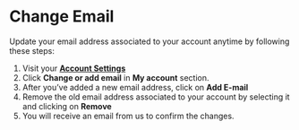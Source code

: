 # Change Email

Update your email address associated to your account anytime by following these steps:

1. Visit your [**Account Settings**](https://app.neuraltext.com/account/my-account/)&#x20;
2. Click **Change or add email** in **My account** section.
3. After you’ve added a new email address, click on **Add E-mail**
4. Remove the old email address associated to your account by selecting it and clicking on **Remove**
5. You will receive an email from us to confirm the changes.
